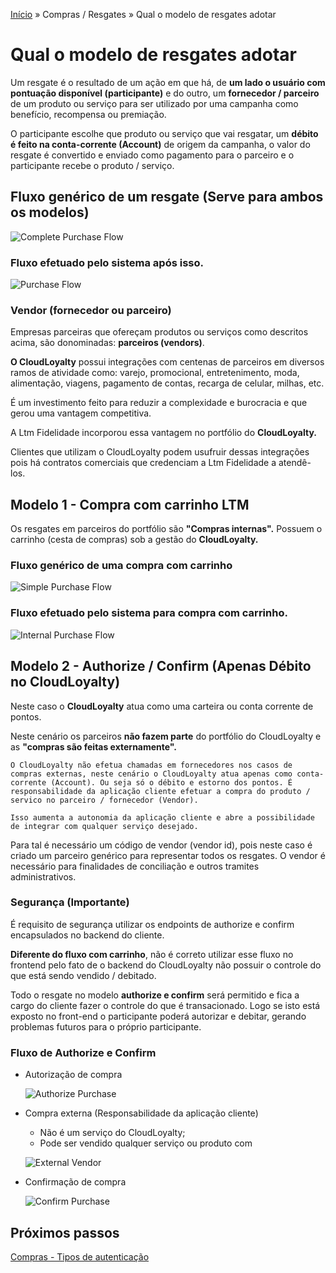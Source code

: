 [Início](/readme.md) &raquo; Compras / Resgates &raquo; Qual o modelo de resgates adotar

# Qual o modelo de resgates adotar  

Um resgate é o resultado de um ação em que há, de **um lado o usuário com pontuação disponível (participante)** e do outro, um **fornecedor / parceiro** de um produto ou serviço para ser utilizado por uma campanha como benefício, recompensa ou premiação.

O participante escolhe que produto ou serviço que vai resgatar, um **débito é feito na conta-corrente (Account)** de origem da campanha, o valor do resgate é convertido e enviado como pagamento para o parceiro e o participante recebe o produto / serviço.

## Fluxo genérico de um resgate (Serve para ambos os modelos)

![Complete Purchase Flow](/images/purchase-complete.svg)

### Fluxo efetuado pelo sistema após isso.

![Purchase Flow](/images/purchase-diagram.svg)

### Vendor (fornecedor ou parceiro)

Empresas parceiras que ofereçam produtos ou serviços como descritos acima, são donominadas: **parceiros (vendors)**.

**O CloudLoyalty** possui integrações com centenas de parceiros em diversos ramos de atividade como: varejo, promocional, entretenimento, moda, alimentação, viagens, pagamento de contas, recarga de celular, milhas, etc.

É um investimento feito para reduzir a complexidade e burocracia e que gerou uma vantagem competitiva.

A Ltm Fidelidade incorporou essa vantagem no portfólio do **CloudLoyalty.**

Clientes que utilizam o CloudLoyalty podem usufruir dessas integrações pois há contratos comerciais que credenciam a Ltm Fidelidade a atendê-los.

## Modelo 1 - Compra com carrinho LTM

Os resgates em parceiros do portfólio são **"Compras internas".**
Possuem o carrinho (cesta de compras) sob a gestão do **CloudLoyalty.**

### Fluxo genérico de uma compra com carrinho

![Simple Purchase Flow](/images/purchase-simple.svg)

### Fluxo efetuado pelo sistema para compra com carrinho.

![Internal Purchase Flow](/images/purchase-internal-diagram.svg)

## Modelo 2 - Authorize / Confirm (Apenas Débito no CloudLoyalty)

Neste caso o **CloudLoyalty** atua como uma carteira ou conta corrente de pontos.

Neste cenário os parceiros **não fazem parte** do portfólio do CloudLoyalty e as **"compras são feitas externamente".**

    O CloudLoyalty não efetua chamadas em fornecedores nos casos de compras externas, neste cenário o CloudLoyalty atua apenas como conta-corrente (Account). Ou seja só o débito e estorno dos pontos. É responsabilidade da aplicação cliente efetuar a compra do produto / servico no parceiro / fornecedor (Vendor).

    Isso aumenta a autonomia da aplicação cliente e abre a possibilidade de integrar com qualquer serviço desejado.

Para tal é necessário um código de vendor (vendor id), pois neste caso é criado um parceiro genérico para representar todos os resgates. O vendor é necessário para finalidades de conciliação e outros tramites administrativos.

### Segurança (Importante)

É requisito de segurança utilizar os endpoints de authorize e confirm encapsulados no backend do cliente.

**Diferente do fluxo com carrinho**, não é correto utilizar esse fluxo no frontend pelo fato de o backend do CloudLoyalty não possuir o controle do que está sendo vendido / debitado.

Todo o resgate no modelo **authorize e confirm** será permitido e fica a cargo do cliente fazer o controle do que é transacionado. Logo se isto está exposto no front-end o participante poderá autorizar e debitar, gerando problemas futuros para o próprio participante.

### Fluxo de Authorize e Confirm

- Autorização de compra

  ![Authorize Purchase](/images/purchase-external-1-diagram.svg)

- Compra externa (Responsabilidade da aplicação cliente)
  - Não é um serviço do CloudLoyalty;
  - Pode ser vendido qualquer serviço ou produto com 

  ![External Vendor](/images/purchase-external-2-diagram.svg)

- Confirmação de compra

  ![Confirm Purchase](/images/purchase-external-3-diagram.svg)

## Próximos passos

[Compras - Tipos de autenticação](/purchase/auth.md)
